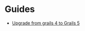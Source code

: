 # Guides
- [Upgrade from grails 4 to Grails 5](https://pandyware.github.io/grails-documentation/grails-4-to-grails-5.md)